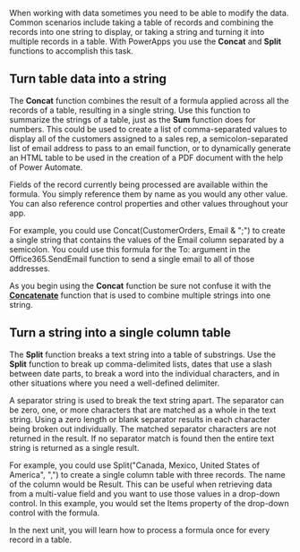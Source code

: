 When working with data sometimes you need to be able to modify the data. Common scenarios include taking a table of records and combining the records into one string to display, or taking a string and turning it into multiple records in a table. With
PowerApps you use the **Concat** and **Split** functions to accomplish
this task.

Turn table data into a string
-----------------------------

The **Concat** function combines the result of a formula applied across
all the records of a table, resulting in a single string. Use this
function to summarize the strings of a table, just as the **Sum**
function does for numbers. This could be used to create a list of comma-separated values to display all of the customers assigned to a sales
rep, a semicolon-separated list of email address to pass to an email
function, or to dynamically generate an HTML table to be used in the
creation of a PDF document with the help of Power Automate.

Fields of the record currently being processed are available within the
formula. You simply reference them by name as you would any other value.
You can also reference control properties and other values throughout your app.

For example, you could use Concat(CustomerOrders, Email & ";") to create
a single string that contains the values of the Email column separated
by a semicolon. You could use this formula for the To: argument in the
Office365.SendEmail function to send a single email to all of those
addresses.

As you begin using the **Concat** function be sure not confuse it with
the
[**Concatenate**](https://docs.microsoft.com/powerapps/maker/canvas-apps/functions/function-concatenate)
function that is used to combine multiple strings into one string.

Turn a string into a single column table
----------------------------------------

The **Split** function breaks a text string into a table of substrings.
Use the **Split** function to break up comma-delimited lists, dates that
use a slash between date parts, to break a word into the individual
characters, and in other situations where you need a well-defined
delimiter.

A separator string is used to break the text string apart. The separator
can be zero, one, or more characters that are matched as a whole in the
text string. Using a zero length or blank separator results in each
character being broken out individually. The matched separator
characters are not returned in the result. If no separator match is
found then the entire text string is returned as a single result.

For example, you could use Split("Canada, Mexico, United States of
America", ",") to create a single column table with three records. The
name of the column would be Result. This can be useful when retrieving
data from a multi-value field and you want to use those values in a
drop-down control. In this example, you would set the Items property of
the drop-down control with the formula.

In the next unit, you will learn how to process a formula once for every
record in a table. 
